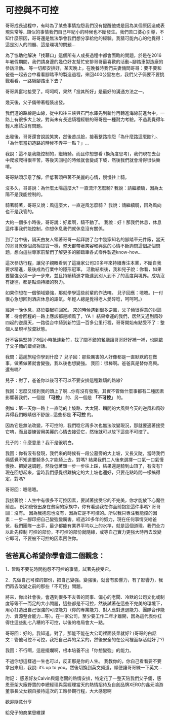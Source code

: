 # 可控與不可控

哥哥成長過程中，有時為了某些事情抱怨我們沒有提醒他或是因為某個原因造成表現失常等…類似的事情我們自己年紀小的時候也不斷發生。我們苦口婆心引導，不知什麼原因，哥哥還是無法學會我們想分享給他的經驗。我猜可能內心的他覺得：這是別人的問題、這是環境的問題…

為了協助他解決「找藉口」這個所有人成長過程中都會面臨的問題，於是在2016年暑假期間，我們請身邊的幾位好友幫忙安排哥哥最喜歡的活動~腳踏車製造廠的參訪活動。
等一切都安排好，某天晚上，在晚餐時我們夫妻倆問哥哥：要不要和爸爸一起去台中看看腳踏車的製造過程，來回400公里左右，我們父子倆要不要挑戰看看，一路騎腳踏車下去？

哥哥興奮地接受了。呵呵呵，果然「投其所好」是最好的溝通方法之一。

幾天後，父子倆帶著輕裝出發。

我們選的路線是山線，從中和往三峽與石門水庫先到新竹再轉進海線前進台中，一路上有很多大上坡，對尚未有長途騎程經驗的哥哥是一種耐力考驗。不過我覺得年輕人應該沒有問題。

出發後，哥哥還會說說笑笑，然後苦瓜臉，接著整路抱怨「為什麼路這麼陡?」、「為什麼當初造路的時候不弄平一點？」…

我說：這不是我能控制的，繼續騎。而且你想想看 (換角度思考)，我們現在去台中爬坡爬得很辛苦，等後天回程的時候就會變成下坡，然後我們就會滑得很快樂唷。

哥哥點頭示意了解，但低著頭帶著不美麗的心情，慢慢往上騎。

沒多久，哥哥說：為什麼太陽這麼大? 一直流汗怎麼騎?
我說：請繼續騎，因為太陽不是我能控制的。

騎著騎著，哥哥又說：風這麼大，一直逆風怎麼騎？
我說：請繼續騎，因為風向也不是我管的。

大約一個多小時後，哥哥說：好累啊，騎不動了。
我說：好！那我們休息，休息這件事我們能控制，你想休息我們就休息沒有關係。

到了台中後，隔天由友人領著哥哥一起拜訪了台中幾家知名的腳踏車元件廠，當天的哥哥就像個海棉寶寶一樣，整天都帶著笑容和興奮的心情不斷詢問這個那個問題，想向這些專家前輩們了解更多的腳踏車各式零件製造know-how…

這次參訪行程，讓兒子親眼看到了這幾家公司20多年來持續專注本業，不斷自我要求精進，最後成為行業中的隱形冠軍。
活動結束後，我和兒子說：你看，如果要變強必須一步一步來，並且持續精進才能達到別人到不了的高度與境界。成功沒有捷徑，都是點滴持續的努力。

如果你想在一個領域變強，那就學學這些前輩的作法唷。
兒子回應：嗯嗯。(一付很心急想回到酒店休息的語氣。年輕人總是覺得老人愛碎唸，呵呵呵。)

經過一晚休息，終於要起程回家。
來的時候遇到很多逆風，父子倆很得意的討論著：待會回程的一路上應該都是順風了，YA！
結果幸運的我們，居然又遇到風砂四起的逆風天，一路從台中騎到新竹這一百多公里行程，哥哥開始有點受不了：整個人呈現半放棄狀態。

好不容易堅持了8個小時抵達新竹，找了間不錯的餐廳讓哥哥好好補一補，也開啟了父子倆的飯桌對話。

我問：這趟旅程你學到什麼？
兒子回：那些厲害的人好像都是一直默默的在做事，做著做著就會變強，我以後也想變強。
我回：很棒啊。爸爸真是替你高興。還有嗎?

兒子：對了，爸爸你以後可不可以不要安排這種難騎的路線?

我回：怎麼又怪到我的頭上了啊…你有沒有發現，其實不管做什麼事都有二種因素影響著我們，一個是 **「可控」** 的、另一個是 **「不可控」** 的。

例如：第一天你一路上一直唸的上坡路、大太陽、瞬間的大風與今天的逆風和風砂弄得我們眼睛很不舒服…這些都是 **不可控** 的。

因為它是無法改變，不可控的，我們唸它再多次也無法改變現況，那就要適著接受它唷，而且要練習用美麗的心情去接受它，然後就可以放下這些不可控了。

兒子問：什麼意思？我不是很明白。

我回：你有沒有發現，我們來的時候有一段公墓旁的大上坡，又長又陡，當時我們倆感覺不知道要騎多久才能騎上去，對嗎? 結果我們二人後來選擇一口氣一口氣慢慢換、把變速調輕，然後低著頭一步一步往上踩，結果還是騎到山頂了，有沒有? 現在回想起來，當時我們感覺很難搞定的大上坡也還好，只要花點時間一樣搞得定，對嗎?

哥哥回：嗯嗯嗯。

我接著說：人生中有很多不可控因素，要試著接受它的不完美，你才能放下心魔往前走。
例如爸爸出身在貧窮的家族中，你有看過我在你面前抱怨這件事嗎?
哥哥回：沒有。
因為我抱怨也沒有，因為它是不可控的。所以我只專注我能控的因素：一步一腳印把自己變強變厲害。經過20多年的努力，現在任何事情交給爸爸，我們團隊一出手，最少都能有業界平均以上的水準，就是這個道理。我們全力以赴先控制 可控的部份，不可控的部份就隨緣，或等自己實力更強大時再去改變它即可，不要被不可控的因素困住你。

## 爸爸真心希望你學會這二個觀念：

1．暫時不要花時間抱怨不可控的事情，試著先接受它。

2．先做自己可控的部份，把自己變強。變強後，就會有影響力，有了影響力，我們再去改變之前的那些「不可控」問題。

將來，你出社會後，會遇到很多不友善的同事、偏心的老闆、冷默的公司文化或制度等等不一而足的大小問題，這些都是不可控，然後試著在這些不完美的環境下，用心打造出自己很強的可控能力（你的專業能力、對人應對進退能力、團隊合作能力、資源整合能力…等）。在一家公司，至少要工作二年才離開，因為這代表你扛得住這些亂七八糟的不可控，以後的格局會大一點。

哥哥回：好的。我知道。對了，那能不能在大公司裡面裝呆就好? (哥哥的白話文：管他可控不可控，我把自己弄的呆呆的，然後安全的在公司裡面存活就好了?)

我回：不行啊，這是擺爛啊，根本培養不出「你想變強」的能力。

不過你想這樣過一生也可以，反正那是你的人生。
我教你的，你自己看看要不要拿出來用，我說: it’s up to you。然後切換到英文頻道，順便讓哥哥練一下英文…

附記：
感恩好友Calvin與鐘老闆的熱情安排，特定花了一整天陪我們父子倆，感恩車架大廠野寶的李總經理與葉經理當天的熱情招待及自創品牌XERO的鑫元鴻游董事長父女親自接待這次的工廠參觀行程，大大感恩啊

歡迎隨意分享

給兒子的商業思維課
